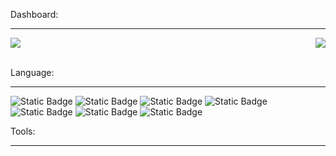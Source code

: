 Dashboard:
___
<div style="display: flex; justify-content: space-between;">
    <a>
        <img align="center" src="https://github-readme-stats.vercel.app/api?username=adrokee&count_private=true&title_color=#000000&include_all_commits=true&hide=contribs" />
    </a>
    <a>
        <img align="center" src="https://github-readme-stats.vercel.app/api/top-langs/?username=adrokee&layout=compact" />
    </a>
</div>
<br/>

Language:
___
![Static Badge](https://img.shields.io/badge/python-%23282C34?style=for-the-badge&logo=python&labelColor=%23282C34&color=%233776AB)  ![Static Badge](https://img.shields.io/badge/java-%23282C34?style=for-the-badge&logo=coffeescript&labelColor=%23282C34&color=%230066CC)  ![Static Badge](https://img.shields.io/badge/golang-%23282C34?style=for-the-badge&logo=go&labelColor=%23282C34&color=%2300ADD8)  ![Static Badge](https://img.shields.io/badge/typescript-%23282C34?style=for-the-badge&logo=typescript&labelColor=%23282C34&color=%233178C6)  ![Static Badge](https://img.shields.io/badge/javascript-%23282C34?style=for-the-badge&logo=javascript&labelColor=%23282C34&color=%23F7DF1E)  ![Static Badge](https://img.shields.io/badge/html-%23282C34?style=for-the-badge&logo=html5&labelColor=%23282C34&color=%23E34F26)  ![Static Badge](https://img.shields.io/badge/sql-%23282C34?style=for-the-badge&logo=mysql&labelColor=%23282C34&color=%234479A1)

Tools:
___

